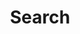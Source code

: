 ---
title: "Search"
slug: "search"
layout: "search"
outputs:
    - html
    - json
menu:
    main:
        weight: -70
        params: 
            icon: search
---